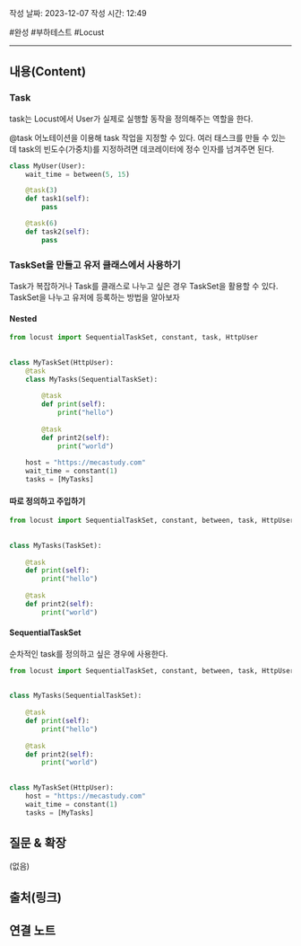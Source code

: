 작성 날짜: 2023-12-07
작성 시간: 12:49

#완성 #부하테스트 #Locust 

----
## 내용(Content)
### Task

task는 Locust에서 User가 실제로 실행할 동작을 정의해주는 역할을 한다.

@task 어노테이션을 이용해 task 작업을 지정할 수 있다. 여러 태스크를 만들 수 있는데 task의 빈도수(가중치)를 지정하려면 데코레이터에 정수 인자를 넘겨주면 된다.

```python
class MyUser(User):
    wait_time = between(5, 15)

    @task(3)
    def task1(self):
        pass

    @task(6)
    def task2(self):
        pass
```


### TaskSet을 만들고 유저 클래스에서 사용하기
Task가 복잡하거나 Task를 클래스로 나누고 싶은 경우 TaskSet을 활용할 수 있다.  TaskSet을 나누고 유저에 등록하는 방법을 알아보자

#### Nested

```python
from locust import SequentialTaskSet, constant, task, HttpUser  
  
  
class MyTaskSet(HttpUser):  
    @task  
    class MyTasks(SequentialTaskSet):  
  
        @task  
        def print(self):  
            print("hello")  
  
        @task  
        def print2(self):  
            print("world")  
  
    host = "https://mecastudy.com"  
    wait_time = constant(1)  
    tasks = [MyTasks]
```


#### 따로 정의하고 주입하기

```python
from locust import SequentialTaskSet, constant, between, task, HttpUser, TaskSet  
  
  
class MyTasks(TaskSet):  
  
    @task  
    def print(self):  
        print("hello")  
  
    @task  
    def print2(self):  
        print("world")
```


#### SequentialTaskSet
순차적인 task를 정의하고 싶은 경우에 사용한다.

```python
from locust import SequentialTaskSet, constant, between, task, HttpUser  
  
  
class MyTasks(SequentialTaskSet):  
  
    @task  
    def print(self):  
        print("hello")  
  
    @task  
    def print2(self):  
        print("world")  
  
  
class MyTaskSet(HttpUser):  
    host = "https://mecastudy.com"  
    wait_time = constant(1)  
    tasks = [MyTasks]
```


## 질문 & 확장

(없음)

## 출처(링크)


## 연결 노트










